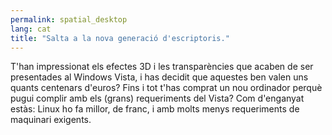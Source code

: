 ```yaml
---
permalink: spatial_desktop
lang: cat
title: "Salta a la nova generació d'escriptoris."
---
```



T'han impressionat els efectes 3D i les transparències que acaben de ser presentades al Windows Vista, i has decidit que aquestes ben 
valen uns quants centenars d'euros? Fins i tot t'has comprat un nou ordinador perquè pugui complir amb els (grans) requeriments del 
Vista? Com d'enganyat estàs: Linux ho fa millor, de franc, i amb molts menys requeriments de maquinari exigents.


<? all_video_ids_from_file ();?>





